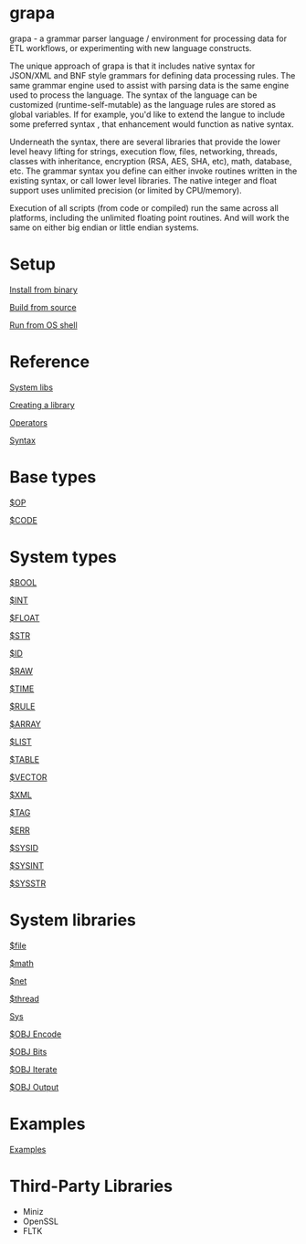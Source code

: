 
# grapa
grapa - a grammar parser language / environment for processing data for ETL workflows, or experimenting with new language constructs. 

The unique approach of grapa is that it includes native syntax for JSON/XML and BNF style grammars for defining data processing rules. The same grammar engine used to assist with parsing data is the same engine used to process the language. The syntax of the language can be customized (runtime-self-mutable) as the language rules are stored as global variables. If for example, you'd like to extend the langue to include some preferred syntax , that enhancement would function as native syntax. 

Underneath the syntax, there are several libraries that provide the lower level heavy lifting for strings, execution flow, files, networking, threads, classes with inheritance, encryption (RSA, AES, SHA, etc), math, database, etc. The grammar syntax you define can either invoke routines written in the existing syntax, or call lower level libraries. The native integer and float support uses unlimited precision (or limited by CPU/memory). 

Execution of all scripts (from code or compiled) run the same across all platforms, including the unlimited floating point routines. And will work the same on either big endian or little endian systems. 

# Setup
[Install from binary](docs/BINARY.md)

[Build from source](docs/BUILD.md)

[Run from OS shell](docs/RUN.md)

# Reference
[System libs](docs/SYSLIBS.md)

[Creating a library](docs/CREATELIB.md)

[Operators](docs/OPERATORS.md)

[Syntax](docs/SYNTAX.md)

# Base types
[$OP](docs/type/OP.md)

[$CODE](docs/type/CODE.md)

# System types

[$BOOL](docs/type/BOOL.md)

[$INT](docs/type/INT.md)

[$FLOAT](docs/type/FLOAT.md)

[$STR](docs/type/STR.md)

[$ID](docs/type/ID.md)

[$RAW](docs/type/RAW.md)

[$TIME](docs/type/TIME.md)

[$RULE](docs/type/RULE.md)

[$ARRAY](docs/type/ARRAY.md)

[$LIST](docs/type/LIST.md)

[$TABLE](docs/type/TABLE.md)

[$VECTOR](docs/type/VECTOR.md)

[$XML](docs/type/XML.md)

[$TAG](docs/type/TAG.md)

[$ERR](docs/type/ERR.md)

[$SYSID](docs/type/SYSID.md)

[$SYSINT](docs/type/SYSINT.md)

[$SYSSTR](docs/type/SYSSTR.md)


# System libraries
[$file](docs/sys/file.md)

[$math](docs/sys/math.md)

[$net](docs/sys/net.md)

[$thread](docs/sys/thread.md)

[Sys](docs/sys/sys.md)

[$OBJ Encode](docs/sys/encode.md)

[$OBJ Bits](docs/sys/bits.md)

[$OBJ Iterate](docs/sys/iterate.md)

[$OBJ Output](docs/sys/output.md)

# Examples
[Examples](docs/EXAMPLES.md)

# Third-Party Libraries
* Miniz
* OpenSSL
* FLTK
